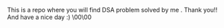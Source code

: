 This is a repo where you will find DSA problem solved by me . 
Thank you!! And have a nice day :)
\00\00
